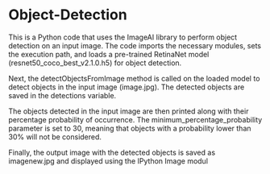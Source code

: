# Object-Detection

This is a Python code that uses the ImageAI library to perform object detection on an input image. The code imports the necessary modules, sets the execution path, and loads a pre-trained RetinaNet model (resnet50_coco_best_v2.1.0.h5) for object detection.

Next, the detectObjectsFromImage method is called on the loaded model to detect objects in the input image (image.jpg). The detected objects are saved in the detections variable.

The objects detected in the input image are then printed along with their percentage probability of occurrence. The minimum_percentage_probability parameter is set to 30, meaning that objects with a probability lower than 30% will not be considered.

Finally, the output image with the detected objects is saved as imagenew.jpg and displayed using the IPython Image modul
